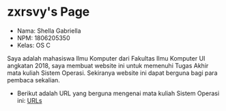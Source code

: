 # zxrsvy's Page

* Nama: Shella Gabriella
* NPM: 1806205350
* Kelas: OS C

Saya adalah mahasiswa Ilmu Komputer dari Fakultas Ilmu Komputer UI angkatan 2018, saya membuat website ini untuk memenuhi Tugas Akhir mata kuliah Sistem Operasi. Sekiranya website ini dapat berguna bagi para pembaca sekalian. 

* Berikut adalah URL yang berguna mengenai mata kuliah Sistem Operasi ini:
[URLs](URLs/)

